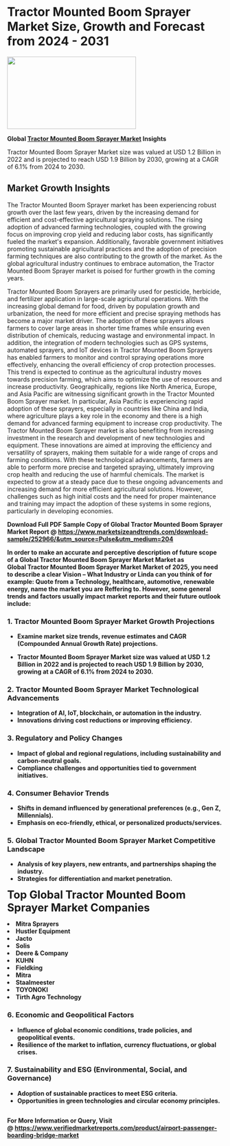 <H1>Tractor Mounted Boom Sprayer Market Size, Growth and Forecast from 2024 - 2031</H1><img class="aligncenter size-medium wp-image-584254" src="https://thirdeyenews.in/wp-content/uploads/2024/09/Global-Market-Research-300x168.jpeg" alt="" width="300" height="168" /><p><strong>Global&nbsp;<a href="https://www.marketsizeandtrends.com/download-sample/252966/&amp;utm_source=Pulse&amp;utm_medium=204">Tractor Mounted Boom Sprayer Market</a> Insights</strong></p><p>Tractor Mounted Boom Sprayer Market size was valued at USD 1.2 Billion in 2022 and is projected to reach USD 1.9 Billion by 2030, growing at a CAGR of 6.1% from 2024 to 2030.</p><p><h2>Market Growth Insights</h2> <p>The Tractor Mounted Boom Sprayer market has been experiencing robust growth over the last few years, driven by the increasing demand for efficient and cost-effective agricultural spraying solutions. The rising adoption of advanced farming technologies, coupled with the growing focus on improving crop yield and reducing labor costs, has significantly fueled the market's expansion. Additionally, favorable government initiatives promoting sustainable agricultural practices and the adoption of precision farming techniques are also contributing to the growth of the market. As the global agricultural industry continues to embrace automation, the Tractor Mounted Boom Sprayer market is poised for further growth in the coming years.</p> <p><strong></strong></p> <p>Tractor Mounted Boom Sprayers are primarily used for pesticide, herbicide, and fertilizer application in large-scale agricultural operations. With the increasing global demand for food, driven by population growth and urbanization, the need for more efficient and precise spraying methods has become a major market driver. The adoption of these sprayers allows farmers to cover large areas in shorter time frames while ensuring even distribution of chemicals, reducing wastage and environmental impact. In addition, the integration of modern technologies such as GPS systems, automated sprayers, and IoT devices in Tractor Mounted Boom Sprayers has enabled farmers to monitor and control spraying operations more effectively, enhancing the overall efficiency of crop protection processes. This trend is expected to continue as the agricultural industry moves towards precision farming, which aims to optimize the use of resources and increase productivity. Geographically, regions like North America, Europe, and Asia Pacific are witnessing significant growth in the Tractor Mounted Boom Sprayer market. In particular, Asia Pacific is experiencing rapid adoption of these sprayers, especially in countries like China and India, where agriculture plays a key role in the economy and there is a high demand for advanced farming equipment to increase crop productivity. The Tractor Mounted Boom Sprayer market is also benefiting from increasing investment in the research and development of new technologies and equipment. These innovations are aimed at improving the efficiency and versatility of sprayers, making them suitable for a wide range of crops and farming conditions. With these technological advancements, farmers are able to perform more precise and targeted spraying, ultimately improving crop health and reducing the use of harmful chemicals. The market is expected to grow at a steady pace due to these ongoing advancements and increasing demand for more efficient agricultural solutions. However, challenges such as high initial costs and the need for proper maintenance and training may impact the adoption of these systems in some regions, particularly in developing economies.</p> <p><strong></p><p><span class=""><strong>Download Full PDF Sample Copy of Global Tractor Mounted Boom Sprayer Market Report</strong> @ <a href="https://www.marketsizeandtrends.com/download-sample/252966/&amp;utm_source=Pulse&amp;utm_medium=204" target="_blank">https://www.marketsizeandtrends.com/download-sample/252966/&amp;utm_source=Pulse&amp;utm_medium=204</a></span></p><p>In order to make an accurate and perceptive description of future scope of a Global&nbsp;Tractor Mounted Boom Sprayer Market Market as Global&nbsp;Tractor Mounted Boom Sprayer Market Market of 2025, you need to describe a clear Vision &ndash; What Industry or Linda can you think of for example: Quote from a Technology, healthcare, automotive, renewable energy, name the market you are Reffering to. However, some general trends and factors usually impact market reports and their future outlook include:</p><h3>1.&nbsp;<strong>Tractor Mounted Boom Sprayer Market Growth Projections</strong></h3><ul><li>Examine market size trends, revenue estimates and CAGR (Compounded Annual Growth Rate) projections.</li><li><p>Tractor Mounted Boom Sprayer Market size was valued at USD 1.2 Billion in 2022 and is projected to reach USD 1.9 Billion by 2030, growing at a CAGR of 6.1% from 2024 to 2030.</p></li></ul><h3>2.&nbsp;<strong>Tractor Mounted Boom Sprayer Market Technological Advancements</strong></h3><ul><li>Integration of AI, IoT, blockchain, or automation in the industry.</li><li>Innovations driving cost reductions or improving efficiency.</li></ul><h3>3.&nbsp;<strong>Regulatory and Policy Changes</strong></h3><ul><li>Impact of global and regional regulations, including sustainability and carbon-neutral goals.</li><li>Compliance challenges and opportunities tied to government initiatives.</li></ul><h3>4.&nbsp;<strong>Consumer Behavior Trends</strong></h3><ul><li>Shifts in demand influenced by generational preferences (e.g., Gen Z, Millennials).</li><li>Emphasis on eco-friendly, ethical, or personalized products/services.</li></ul><h3>5.&nbsp;<strong>Global Tractor Mounted Boom Sprayer Market Competitive Landscape</strong></h3><ul><li>Analysis of key players, new entrants, and partnerships shaping the industry.</li><li>Strategies for differentiation and market penetration.</li></ul><p data-pm-slice="1 1 []"><span style="color: inherit; font-family: inherit; font-size: 25px;">Top Global Tractor Mounted Boom Sprayer Market Companies</span></p><div class="" data-test-id=""><p><li>Mitra Sprayers</li><li> Hustler Equipment</li><li> Jacto</li><li> Solis</li><li> Deere & Company</li><li> KUHN</li><li> Fieldking</li><li> Mitra</li><li> Staalmeester</li><li> TOYONOKI</li><li> Tirth Agro Technology</li></p></div><h3>6.&nbsp;<strong>Economic and Geopolitical Factors</strong></h3><ul><li>Influence of global economic conditions, trade policies, and geopolitical events.</li><li>Resilience of the market to inflation, currency fluctuations, or global crises.</li></ul><h3>7.&nbsp;<strong>Sustainability and ESG (Environmental, Social, and Governance)</strong></h3><ul><li>Adoption of sustainable practices to meet ESG criteria.</li><li>Opportunities in green technologies and circular economy principles.</li></ul><h2><strong style="font-size: 14px;">For More Information or Query, Visit @&nbsp;</strong><a style="background-color: #ffffff; font-size: 14px;" href="https://www.marketsizeandtrends.com/report/tractor-mounted-boom-sprayer-market/" target="_blank">https://www.verifiedmarketreports.com/product/airport-passenger-boarding-bridge-market</a></h2>
